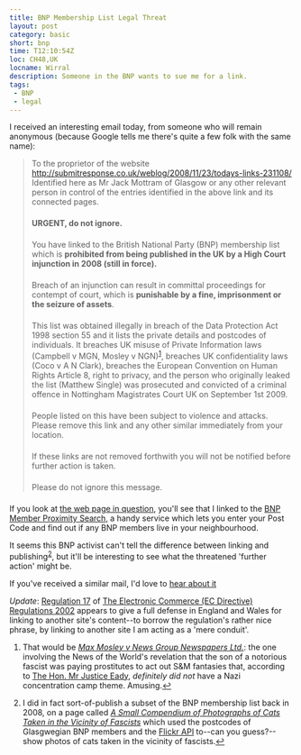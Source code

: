 ```yaml
---
title: BNP Membership List Legal Threat
layout: post
category: basic
short: bnp
time: T12:10:54Z
loc: CH48,UK 
locname: Wirral
description: Someone in the BNP wants to sue me for a link.
tags: 
 - BNP
 - legal
---
```


I received an interesting email today, from someone who will remain anonymous (because Google tells me there's quite a few folk with the same name):

<style>
blockquote {text-align:left!important;}
blockquote p {margin-bottom:1.5em!important;}
</style>
> To the proprietor of the website
> http://submitresponse.co.uk/weblog/2008/11/23/todays-links-231108/ Identified
> here as Mr Jack Mottram of Glasgow or any other relevant person in control of
> the entries identified in the above link and its connected pages.
>
> 
> **URGENT, do not ignore.**
>
>
> You have linked to the British National Party (BNP) membership list which is
> **prohibited from being published in the UK by a High Court injunction in 2008
> (still in force).**
>
>
> Breach of an injunction can result in committal proceedings for contempt of
> court, which is **punishable by a fine, imprisonment or the seizure of assets**.
>
>
> This list was obtained illegally in breach of the Data Protection Act 1998
> section 55 and it lists the private details and postcodes of individuals. It
> breaches UK misuse of Private Information laws (Campbell v MGN, Mosley v
> NGN)<sup id="r1-041511"><a href="#f1-041511">1</a></sup>, breaches UK confidentiality laws (Coco v A N Clark), breaches the
> European Convention on Human Rights Article 8, right to privacy, and the
> person who originally leaked the list (Matthew Single) was prosecuted and
> convicted of a criminal offence in Nottingham Magistrates Court UK on
> September 1st 2009.
>
>
> People listed on this have been subject to violence and attacks.  Please
> remove this link and any other similar immediately from your location.
>
>
> If these links are not removed forthwith you will not be notified before
> further action is taken.
> 
>Please do not ignore this message. 

If you look at [the web page in question](http://submitresponse.co.uk/weblog/2008/11/23/todays-links-231108/), you'll see that I linked to the [BNP Member Proximity Search](http://www.fishmech.net/bnp/), a handy service which lets you enter your Post Code and find out if any BNP members live in your neighbourhood.

It seems this BNP activist can't tell the difference between linking and publishing<sup id="r2-041511"><a href="#f2-041511">2</a></sup>, but it'll be interesting to see what the threatened 'further action' might be.

If you've received a similar mail, I'd love to [hear about it](mailto:j@ck.mottr.am)

_Update_: [Regulation 17](http://www.legislation.gov.uk/uksi/2002/2013/regulation/17/made) of [The Electronic Commerce (EC Directive) Regulations 2002](http://www.legislation.gov.uk/uksi/2002/2013/contents/made) appears to give a full defense in England and Wales for linking to another site's content--to borrow the regulation's rather nice phrase, by linking to another site I am acting as a 'mere conduit'.

<aside>
<ol>
<li id="f1-041511">
<p>That would be <a href="http://en.wikipedia.org/wiki/Max_Mosley_v_News_Group_Newspapers_Limited"><i>Max Mosley v News Group Newspapers Ltd.</i></a>: the one involving the News of the World's revelation that the son of a notorious fascist was paying prostitutes to act out S&amp;M fantasies that, according to <a href="http://en.wikipedia.org/wiki/David_Eady">The Hon. Mr Justice Eady</a>, <em>definitely did not</em> have a Nazi concentration camp theme. Amusing.<a href="#r1-041511">&#8617;</a></p>
</li>
<li id="f2-041511">
<p>I did in fact sort-of-publish a subset of the BNP membership list back in 2008, on a page called <a href="http://submitresponse.co.uk/cats/"><i>A Small Compendium of Photographs of Cats Taken in the Vicinity of Fascists</i></a> which used the postcodes of Glasgwegian BNP members and the <a href="http://www.flickr.com/services/api/">Flickr API</a> to--can you guess?--show photos of cats taken in the vicinity of fascists.<a href="#r2-041511">&#8617;</a></p>
</li>
</ol>
</aside>
